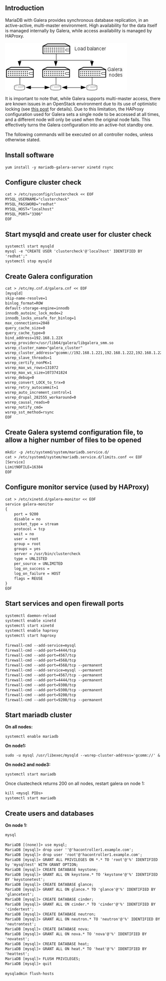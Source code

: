 Introduction
------------

MariaDB with Galera provides synchronous database replication, in an active-active, multi-master environment. High availability for the data itself is managed internally by Galera, while access availability is managed by HAProxy.

![](Mariadb-haproxy.jpg  "MariaDB HA architecture")

It is important to note that, while Galera supports multi-master access, there are known issues in an OpenStack environment due to its use of optimistic locking (see [this post](http://lists.openstack.org/pipermail/openstack-dev/2014-May/035264.html) for details). Due to this limitation, the HAProxy configuration used for Galera sets a single node to be accessed at all times, and a different node will only be used when the original node fails. This effectively turns the Galera configuration into an active-hot standby one.

The following commands will be executed on all controller nodes, unless otherwise stated.

Install software
----------------

    yum install -y mariadb-galera-server xinetd rsync

Configure cluster check
-----------------------

    cat > /etc/sysconfig/clustercheck << EOF
    MYSQL_USERNAME="clustercheck"
    MYSQL_PASSWORD="redhat"
    MYSQL_HOST="localhost"
    MYSQL_PORT="3306"
    EOF

Start mysqld and create user for cluster check
----------------------------------------------

    systemctl start mysqld
    mysql -e "CREATE USER 'clustercheck'@'localhost' IDENTIFIED BY 'redhat';"
    systemctl stop mysqld

Create Galera configuration
---------------------------

    cat > /etc/my.cnf.d/galera.cnf << EOF
    [mysqld]
    skip-name-resolve=1
    binlog_format=ROW
    default-storage-engine=innodb
    innodb_autoinc_lock_mode=2
    innodb_locks_unsafe_for_binlog=1
    max_connections=2048
    query_cache_size=0
    query_cache_type=0
    bind_address=192.168.1.22X
    wsrep_provider=/usr/lib64/galera/libgalera_smm.so
    wsrep_cluster_name="galera_cluster"
    wsrep_cluster_address="gcomm://192.168.1.221,192.168.1.222,192.168.1.223"
    wsrep_slave_threads=1
    wsrep_certify_nonPK=1
    wsrep_max_ws_rows=131072
    wsrep_max_ws_size=1073741824
    wsrep_debug=0
    wsrep_convert_LOCK_to_trx=0
    wsrep_retry_autocommit=1
    wsrep_auto_increment_control=1
    wsrep_drupal_282555_workaround=0
    wsrep_causal_reads=0
    wsrep_notify_cmd=
    wsrep_sst_method=rsync
    EOF

Create Galera systemd configuration file, to allow a higher number of files to be opened
----------------------------------------------------------------------------------------

    mkdir -p /etc/systemd/system/mariadb.service.d/
    cat > /etc/systemd/system/mariadb.service.d/limits.conf << EOF
    [Service]
    LimitNOFILE=16384
    EOF

Configure monitor service (used by HAProxy)
-------------------------------------------

    cat > /etc/xinetd.d/galera-monitor << EOF
    service galera-monitor
    {
        port = 9200
        disable = no
        socket_type = stream
        protocol = tcp
        wait = no
        user = root
        group = root
        groups = yes
        server = /usr/bin/clustercheck
        type = UNLISTED
        per_source = UNLIMITED
        log_on_success = 
        log_on_failure = HOST
        flags = REUSE
    }
    EOF

Start services and open firewall ports
--------------------------------------

    systemctl daemon-reload
    systemctl enable xinetd
    systemctl start xinetd
    systemctl enable haproxy
    systemctl start haproxy

    firewall-cmd --add-service=mysql
    firewall-cmd --add-port=4444/tcp 
    firewall-cmd --add-port=4567/tcp
    firewall-cmd --add-port=4568/tcp
    firewall-cmd --add-port=4568/tcp --permanent
    firewall-cmd --add-service=mysql --permanent
    firewall-cmd --add-port=4567/tcp --permanent
    firewall-cmd --add-port=4444/tcp --permanent
    firewall-cmd --add-port=9300/tcp
    firewall-cmd --add-port=9300/tcp --permanent
    firewall-cmd --add-port=9200/tcp
    firewall-cmd --add-port=9200/tcp --permanent

Start mariadb cluster
---------------------

**On all nodes:**

    systemctl enable mariadb

**On node1:** 

    sudo -u mysql /usr/libexec/mysqld --wsrep-cluster-address='gcomm://' &

**On node2 and node3:**

    systemctl start mariadb

 Once clustecheck returns 200 on all nodes, restart galera on node 1:

    kill <mysql PIDs>
    systemctl start mariadb

Create users and databases
--------------------------

**On node 1:**

    mysql

    MariaDB [(none)]> use mysql;
    MariaDB [mysql]> drop user ''@'hacontroller1.example.com';
    MariaDB [mysql]> drop user 'root'@'hacontroller1.example.com';
    MariaDB [mysql]> GRANT ALL PRIVILEGES ON *.* TO 'root'@'%' IDENTIFIED by 'mysqltest' WITH GRANT OPTION;
    MariaDB [mysql]> CREATE DATABASE keystone;
    MariaDB [mysql]> GRANT ALL ON keystone.* TO 'keystone'@'%' IDENTIFIED BY 'keystonetest';
    MariaDB [mysql]> CREATE DATABASE glance;
    MariaDB [mysql]> GRANT ALL ON glance.* TO 'glance'@'%' IDENTIFIED BY 'glancetest';
    MariaDB [mysql]> CREATE DATABASE cinder;
    MariaDB [mysql]> GRANT ALL ON cinder.* TO 'cinder'@'%' IDENTIFIED BY 'cindertest';
    MariaDB [mysql]> CREATE DATABASE neutron;
    MariaDB [mysql]> GRANT ALL ON neutron.* TO 'neutron'@'%' IDENTIFIED BY 'neutrontest';
    MariaDB [mysql]> CREATE DATABASE nova;
    MariaDB [mysql]> GRANT ALL ON nova.* TO 'nova'@'%' IDENTIFIED BY 'novatest';
    MariaDB [mysql]> CREATE DATABASE heat;
    MariaDB [mysql]> GRANT ALL ON heat.* TO 'heat'@'%' IDENTIFIED BY 'heattest';
    MariaDB [mysql]> FLUSH PRIVILEGES;
    MariaDB [mysql]> quit

    mysqladmin flush-hosts
